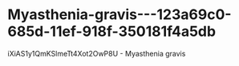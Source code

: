 # Myasthenia-gravis---123a69c0-685d-11ef-918f-350181f4a5db
iXiAS1y1QmKSlmeTt4Xot2OwP8U - Myasthenia gravis
